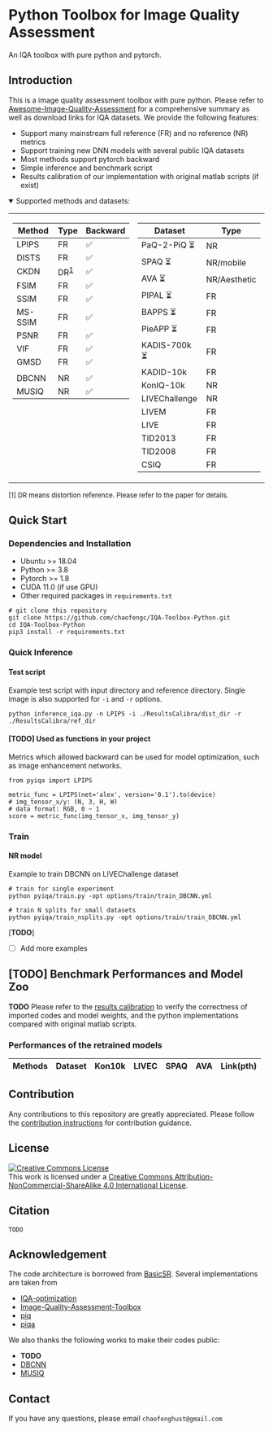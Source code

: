 # Python Toolbox for Image Quality Assessment
An IQA toolbox with pure python and pytorch.


## Introduction

This is a image quality assessment toolbox with pure python. Please refer to [Awesome-Image-Quality-Assessment](https://github.com/chaofengc/Awesome-Image-Quality-Assessment) for a comprehensive summary as well as download links for IQA datasets. We provide the following features:

- Support many mainstream full reference (FR) and no reference (NR) metrics
- Support training new DNN models with several public IQA datasets
- Most methods support pytorch backward
- Simple inference and benchmark script
- Results calibration of our implementation with original matlab scripts (if exist)

<details open>
<summary>Supported methods and datasets:</summary>


<table>
<tr><td style="vertical-align:top;border:none">

| Method | Type | Backward | 
| --- | --- | --- | 
| LPIPS | FR | :white_check_mark: |  NR |
| DISTS | FR | :white_check_mark: | | SPAQ :hourglass_flowing_sand: | NR |
| CKDN | DR<sup>[1](#fn1)</sup> | :white_check_mark: | 
| FSIM | FR | :white_check_mark: | 
| SSIM  | FR | :white_check_mark: | 
| MS-SSIM  | FR | :white_check_mark: | 
| PSNR  | FR | :white_check_mark: | 
| VIF | FR | :white_check_mark: | 
| GMSD  | FR | :white_check_mark: | 
| | | | 
| DBCNN | NR | :white_check_mark: | 
| MUSIQ | NR | :white_check_mark: | 

</td><td style="vertical-align:top;border:none">

| Dataset | Type |
| --- | --- |
| PaQ-2-PiQ :hourglass_flowing_sand: | NR | 
| SPAQ :hourglass_flowing_sand: | NR/mobile | 
| AVA :hourglass_flowing_sand: | NR/Aesthetic | 
| PIPAL :hourglass_flowing_sand: | FR | 
| BAPPS :hourglass_flowing_sand: | FR | 
| PieAPP :hourglass_flowing_sand: | FR | 
| KADIS-700k :hourglass_flowing_sand: | FR | 
| KADID-10k | FR | 
| KonIQ-10k | NR | 
| LIVEChallenge | NR | 
| LIVEM | FR | 
| LIVE | FR | 
| TID2013 | FR | 
| TID2008 | FR | 
| CSIQ | FR | 

</td></tr> 
</table>

<font size="2">
<a name="fn1">[1]</a> DR means distortion reference. Please refer to the paper for details. 
</font>

</details>

## Quick Start

### Dependencies and Installation
- Ubuntu >= 18.04
- Python >= 3.8
- Pytorch >= 1.8
- CUDA 11.0 (if use GPU)
- Other required packages in `requirements.txt`
```
# git clone this repository
git clone https://github.com/chaofengc/IQA-Toolbox-Python.git
cd IQA-Toolbox-Python
pip3 install -r requirements.txt
```

### Quick Inference

#### Test script 

Example test script with input directory and reference directory. Single image is also supported for `-i` and `-r` options. 
```
python inference_iqa.py -n LPIPS -i ./ResultsCalibra/dist_dir -r ./ResultsCalibra/ref_dir 
```

#### [**TODO**] Used as functions in your project

Metrics which allowed backward can be used for model optimization, such as image enhancement networks.

```
from pyiqa import LPIPS 

metric_func = LPIPS(net='alex', version='0.1').to(device)
# img_tensor_x/y: (N, 3, H, W)
# data format: RGB, 0 ~ 1
score = metric_func(img_tensor_x, img_tensor_y)
```

### Train 

#### NR model

Example to train DBCNN on LIVEChallenge dataset
```
# train for single experiment
python pyiqa/train.py -opt options/train/train_DBCNN.yml 

# train N splits for small datasets
python pyiqa/train_nsplits.py -opt options/train/train_DBCNN.yml 
```

[**TODO**]
- [ ] Add more examples


## [**TODO**] Benchmark Performances and Model Zoo

**TODO** Please refer to the [results calibration](ResultsCalib.md) to verify the correctness of imported codes and model weights, and the python implementations compared with original matlab scripts.

### Performances of the retrained models

| Methods | Dataset | Kon10k | LIVEC | SPAQ | AVA | Link(pth) |
| --- | --- | --- | --- | --- | --- | --- |


## Contribution

Any contributions to this repository are greatly appreciated. Please follow the [contribution instructions](Instruction.md) for contribution guidance.  

## License

<a rel="license" href="http://creativecommons.org/licenses/by-nc-sa/4.0/"><img alt="Creative Commons License" style="border-width:0" src="https://i.creativecommons.org/l/by-nc-sa/4.0/88x31.png" /></a><br />This work is licensed under a <a rel="license" href="http://creativecommons.org/licenses/by-nc-sa/4.0/">Creative Commons Attribution-NonCommercial-ShareAlike 4.0 International License</a>.

## Citation

```
TODO
```

## Acknowledgement

The code architecture is borrowed from [BasicSR](https://github.com/xinntao/BasicSR). Several implementations are taken from 

- [IQA-optimization](https://github.com/dingkeyan93/IQA-optimization)  
- [Image-Quality-Assessment-Toolbox](https://github.com/RyanXingQL/Image-Quality-Assessment-Toolbox) 
- [piq](https://github.com/photosynthesis-team/piq)
- [piqa](https://github.com/francois-rozet/piqa)

We also thanks the following works to make their codes public:
- **TODO**
- [DBCNN]() 
- [MUSIQ]() 

## Contact

If you have any questions, please email `chaofenghust@gmail.com`
